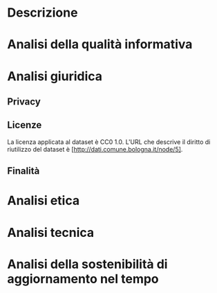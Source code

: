 # Descrizione
# Analisi della qualità informativa
## 
# Analisi giuridica
## Privacy

## Licenze
La licenza applicata al dataset è CC0 1.0. L'URL che descrive il diritto di riutilizzo del dataset è [http://dati.comune.bologna.it/node/5].
## Finalità
# Analisi etica
# Analisi tecnica
# Analisi della sostenibilità di aggiornamento nel tempo
